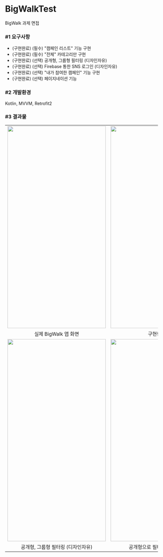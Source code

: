 # BigWalkTest
BigWalk 과제 면접

### #1 요구사항
- (구현완료) (필수) "캠페인 리스트" 기능 구현
- (구현완료) (필수) "전체" 카테고리만 구현
- (구현완료) (선택) 공개형, 그룹형 필터링 (디자인자유)
- (구현완료) (선택) Firebase 통한 SNS 로그인 (디자인자유)
- (구현완료) (선택) "내가 참여한 캠페인" 기능 구현
- (구현완료) (선택) 페이지네이션 기능

### #2 개발환경
Kotlin, MVVM, Retrofit2

### #3 결과물
<table>
 <tr>
  <td><img width="324px" height="666px" src="https://user-images.githubusercontent.com/47319426/114313806-05ed3080-9b33-11eb-86fe-4181a14a6b89.jpg"></td>
  <td><img width="324px" height="666px" src="https://user-images.githubusercontent.com/47319426/114313713-8d866f80-9b32-11eb-906b-fa7cde43e925.jpg"></td>
  <td><img width="324px" height="666px" src="https://user-images.githubusercontent.com/47319426/114313898-71cf9900-9b33-11eb-90f1-0da897ff639d.jpg"></td>
 </tr>
 <tr>
  <td align="center">실제 BigWalk 앱 화면</td>
  <td align="center">구현한 화면</td>
  <td align="center">Firebase 통한 SNS 로그인 (디자인자유)</td>
 </tr>
 <tr>
  <td><img width="324px" height="666px" src="https://user-images.githubusercontent.com/47319426/114313947-a2173780-9b33-11eb-8f92-c8c46d8a416c.jpg"></td>
  <td><img width="324px" height="666px" src="https://user-images.githubusercontent.com/47319426/114313957-ab080900-9b33-11eb-8b39-e49c831a31ba.jpg"></td>
  <td><img width="324px" height="666px" src="https://user-images.githubusercontent.com/47319426/114313964-b0fdea00-9b33-11eb-8319-b1b9071f8759.jpg"></td>
 </tr>
 <tr>
  <td align="center">공개형, 그룹형 필터링 (디자인자유)</td>
  <td align="center">공개형으로 필터링 적용된 화면</td>
  <td align="center">그룹형으로 필터링 적용된 화면</td>
 </tr>
</table>



